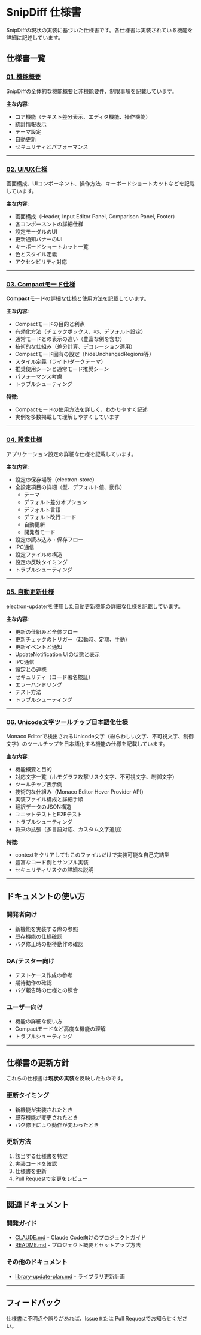 # SnipDiff 仕様書

SnipDiffの現状の実装に基づいた仕様書です。各仕様書は実装されている機能を詳細に記述しています。

## 仕様書一覧

### [01. 機能概要](01_feature-overview.md)
SnipDiffの全体的な機能概要と非機能要件、制限事項を記載しています。

**主な内容**:
- コア機能（テキスト差分表示、エディタ機能、操作機能）
- 統計情報表示
- テーマ設定
- 自動更新
- セキュリティとパフォーマンス

---

### [02. UI/UX仕様](02_ui-ux.md)
画面構成、UIコンポーネント、操作方法、キーボードショートカットなどを記載しています。

**主な内容**:
- 画面構成（Header, Input Editor Panel, Comparison Panel, Footer）
- 各コンポーネントの詳細仕様
- 設定モーダルのUI
- 更新通知バナーのUI
- キーボードショートカット一覧
- 色とスタイル定義
- アクセシビリティ対応

---

### [03. Compactモード仕様](03_compact-mode.md)
**Compactモード**の詳細な仕様と使用方法を記載しています。

**主な内容**:
- Compactモードの目的と利点
- 有効化方法（チェックボックス、`⌘3`、デフォルト設定）
- 通常モードとの表示の違い（豊富な例を含む）
- 技術的な仕組み（差分計算、デコレーション適用）
- Compactモード固有の設定（hideUnchangedRegions等）
- スタイル定義（ライト/ダークテーマ）
- 推奨使用シーンと通常モード推奨シーン
- パフォーマンス考慮
- トラブルシューティング

**特徴**:
- Compactモードの使用方法を詳しく、わかりやすく記述
- 実例を多数掲載して理解しやすくしています

---

### [04. 設定仕様](04_settings.md)
アプリケーション設定の詳細な仕様を記載しています。

**主な内容**:
- 設定の保存場所（electron-store）
- 全設定項目の詳細（型、デフォルト値、動作）
  - テーマ
  - デフォルト差分オプション
  - デフォルト言語
  - デフォルト改行コード
  - 自動更新
  - 開発者モード
- 設定の読み込み・保存フロー
- IPC通信
- 設定ファイルの構造
- 設定の反映タイミング
- トラブルシューティング

---

### [05. 自動更新仕様](05_auto-update.md)
electron-updaterを使用した自動更新機能の詳細な仕様を記載しています。

**主な内容**:
- 更新の仕組みと全体フロー
- 更新チェックのトリガー（起動時、定期、手動）
- 更新イベントと通知
- UpdateNotification UIの状態と表示
- IPC通信
- 設定との連携
- セキュリティ（コード署名検証）
- エラーハンドリング
- テスト方法
- トラブルシューティング

---

### [06. Unicode文字ツールチップ日本語化仕様](06_unicode-tooltip.md)
Monaco Editorで検出されるUnicode文字（紛らわしい文字、不可視文字、制御文字）のツールチップを日本語化する機能の仕様を記載しています。

**主な内容**:
- 機能概要と目的
- 対応文字一覧（ホモグラフ攻撃リスク文字、不可視文字、制御文字）
- ツールチップ表示例
- 技術的な仕組み（Monaco Editor Hover Provider API）
- 実装ファイル構成と詳細手順
- 翻訳データのJSON構造
- ユニットテストとE2Eテスト
- トラブルシューティング
- 将来の拡張（多言語対応、カスタム文字追加）

**特徴**:
- contextをクリアしてもこのファイルだけで実装可能な自己完結型
- 豊富なコード例とサンプル実装
- セキュリティリスクの詳細な説明

---

## ドキュメントの使い方

### 開発者向け
- 新機能を実装する際の参照
- 既存機能の仕様確認
- バグ修正時の期待動作の確認

### QA/テスター向け
- テストケース作成の参考
- 期待動作の確認
- バグ報告時の仕様との照合

### ユーザー向け
- 機能の詳細な使い方
- Compactモードなど高度な機能の理解
- トラブルシューティング

---

## 仕様書の更新方針

これらの仕様書は**現状の実装**を反映したものです。

### 更新タイミング
- 新機能が実装されたとき
- 既存機能が変更されたとき
- バグ修正により動作が変わったとき

### 更新方法
1. 該当する仕様書を特定
2. 実装コードを確認
3. 仕様書を更新
4. Pull Requestで変更をレビュー

---

## 関連ドキュメント

### 開発ガイド
- [CLAUDE.md](../../CLAUDE.md) - Claude Code向けのプロジェクトガイド
- [README.md](../../README.md) - プロジェクト概要とセットアップ方法

### その他のドキュメント
- [library-update-plan.md](../library-update-plan.md) - ライブラリ更新計画

---

## フィードバック

仕様書に不明点や誤りがあれば、Issueまたは Pull Requestでお知らせください。
